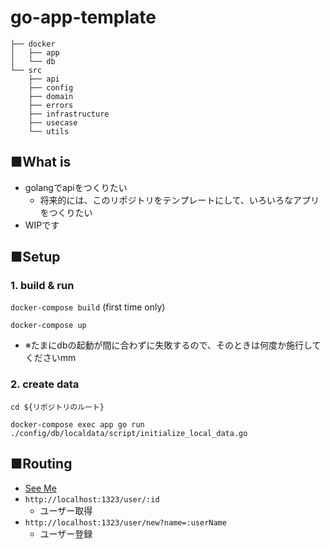 # go-app-template

```
├── docker
│   ├── app
│   └── db
└── src
    ├── api
    ├── config
    ├── domain
    ├── errors
    ├── infrastructure
    ├── usecase
    └── utils
```
## ■What is

* golangでapiをつくりたい
    * 将来的には、このリポジトリをテンプレートにして、いろいろなアプリをつくりたい
* WIPです

## ■Setup

### 1. build & run
`docker-compose build` (first time only)

`docker-compose up`

* ※たまにdbの起動が間に合わずに失敗するので、そのときは何度か施行してくださいmm

### 2. create data

`cd ${リポジトリのルート}`

`docker-compose exec app go run ./config/db/localdata/script/initialize_local_data.go`

## ■Routing

* [See Me](https://github.com/yuto-ohta/go-app-template/blob/master/src/config/routes/router.go)
* `http://localhost:1323/user/:id`
    * ユーザー取得
* `http://localhost:1323/user/new?name=:userName`
    * ユーザー登録
